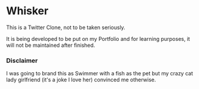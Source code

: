 # Whisker

This is a Twitter Clone, not to be taken seriously. 

It is being developed to be put on my Portfolio and for learning purposes, it
will not be maintained after finished.

### Disclaimer

I was going to brand this as Swimmer with a fish as the pet but my crazy cat
lady girlfriend (it's a joke I love her) convinced me otherwise.
